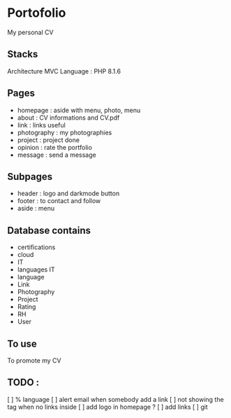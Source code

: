 # Portofolio
My personal CV

## Stacks
Architecture MVC
Language : PHP 8.1.6

## Pages
- homepage : aside with menu, photo, menu
- about : CV informations and CV.pdf
- link : links useful
- photography : my photographies
- project : project done
- opinion : rate the portfolio
- message : send a message 

## Subpages
- header : logo and darkmode button
- footer : to contact and follow
- aside : menu 

## Database contains
- certifications
- cloud
- IT
- languages IT
- language
- Link
- Photography
- Project
- Rating
- RH
- User

## To use
To promote my CV

## TODO :
[ ] % language 
[ ] alert email when somebody add a link
[ ] not showing the tag when no links inside
[ ] add logo in homepage ?
[ ] add links
[ ] git
